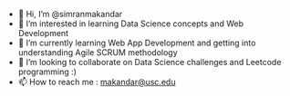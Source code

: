 - 👋 Hi, I’m @simranmakandar
- 👀 I’m interested in learning Data Science concepts and Web Development
- 🌱 I’m currently learning Web App Development and getting into understanding Agile SCRUM methodology
- 💞️ I’m looking to collaborate on Data Science challenges and Leetcode programming :)
- 📫 How to reach me : makandar@usc.edu

<!---
simranmakandar/simranmakandar is a ✨ special ✨ repository because its `README.md` (this file) appears on your GitHub profile.
You can click the Preview link to take a look at your changes.
--->
